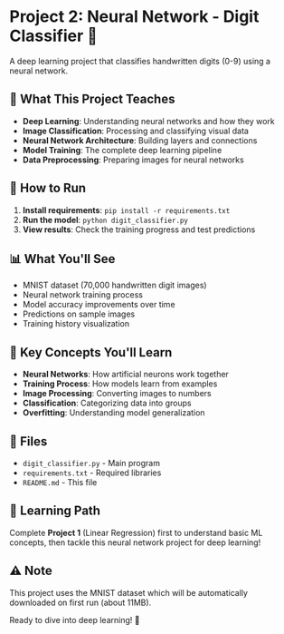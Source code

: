 # Project 2: Neural Network - Digit Classifier 🔢

A deep learning project that classifies handwritten digits (0-9) using a neural network.

## 🎯 What This Project Teaches

- **Deep Learning**: Understanding neural networks and how they work
- **Image Classification**: Processing and classifying visual data
- **Neural Network Architecture**: Building layers and connections
- **Model Training**: The complete deep learning pipeline
- **Data Preprocessing**: Preparing images for neural networks

## 🚀 How to Run

1. **Install requirements**: `pip install -r requirements.txt`
2. **Run the model**: `python digit_classifier.py`
3. **View results**: Check the training progress and test predictions

## 📊 What You'll See

- MNIST dataset (70,000 handwritten digit images)
- Neural network training process
- Model accuracy improvements over time
- Predictions on sample images
- Training history visualization

## 🧠 Key Concepts You'll Learn

- **Neural Networks**: How artificial neurons work together
- **Training Process**: How models learn from examples
- **Image Processing**: Converting images to numbers
- **Classification**: Categorizing data into groups
- **Overfitting**: Understanding model generalization

## 📁 Files

- `digit_classifier.py` - Main program
- `requirements.txt` - Required libraries
- `README.md` - This file

## 🔄 Learning Path

Complete **Project 1** (Linear Regression) first to understand basic ML concepts, then tackle this neural network project for deep learning!

## ⚠️ Note

This project uses the MNIST dataset which will be automatically downloaded on first run (about 11MB).

Ready to dive into deep learning! 🚀 